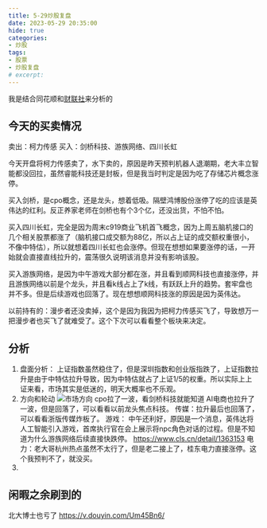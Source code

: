 ```yaml
---
title: 5-29炒股复盘
date: 2023-05-29 20:35:00
hide: true
categories:
- 炒股
tags:
- 股票
- 炒股复盘
# excerpt: 
---
```


我是结合同花顺和[财联社](https://www.cls.cn/)来分析的

## 今天的买卖情况
卖出：柯力传感
买入：剑桥科技、游族网络、四川长虹


今天开盘将柯力传感卖了，水下卖的，原因是昨天预判机器人退潮期，老大丰立智能都没回拉，虽然睿能科技还是封板，但是我当时判定是因为吃了存储芯片概念涨停。

买入剑桥，是cpo概念，还是龙头，想着低吸。隔壁鸿博股份涨停了吃的应该是英伟达的红利。反正养家老师在剑桥也有个3个亿，还没出货，不怕不怕。

买入四川长虹，完全是因为周末c919商业飞机首飞概念，因为上周五脑机接口的几个相关股票都涨了（脑机接口成交额为88亿，所以占上证的成交额权重很小，不像中特估），所以就想着四川长虹也会涨停。但现在想想如果要涨停的话，一开始就会直接直线拉升的，震荡很久说明该消息并没有影响该股。

买入游族网络，是因为中午游戏大部分都在涨，并且看到顺网科技也直接涨停，并且游族网络以前是个龙头，并且看k线占上了k线，有跃跃上升的趋势。套牢盘也并不多。但是后续游戏也回落了。现在想想顺网科技涨的原因是因为英伟达。


以前持有的：漫步者还没卖掉，这个是因为我因为把柯力传感买飞了，导致想万一把漫步者也买飞了就难受了。这个下次可以看看整个板块来决定。
## 分析
1. 盘面分析：
    上证指数虽然稳住了，但是深圳指数和创业版指跌了，上证指数拉升是由于中特估拉升导致，因为中特估就占了上证1/5的权重。所以实际上上证来看，市场其实是低迷的，明天大概率也不乐观。
2. 方向和轮动
    ![市场方向](../../img/article/2023-05-29-yidong.png)
    cpo拉了一波，看剑桥科技就能知道
    AI电商也拉升了一波，但是回落了，可以看看以前龙头焦点科技。
    传媒：拉升最后也回落了，可以看看浙版传媒炸板了。
    游戏： 中午还利好，原因是一个消息，英伟达将人工智能引入游戏，首席执行官在会上展示将npc角色对话的过程。但是不知道为什么游族网络后续直接快跌停。
    https://www.cls.cn/detail/1363153
    电力：老大哥杭州热点虽然不太行了，但是老二接上了，桂东电力直接涨停。这个我预判不了，就没买。
3. 

## 闲暇之余刷到的

北大博士也亏了 https://v.douyin.com/Um45Bn6/ 

    